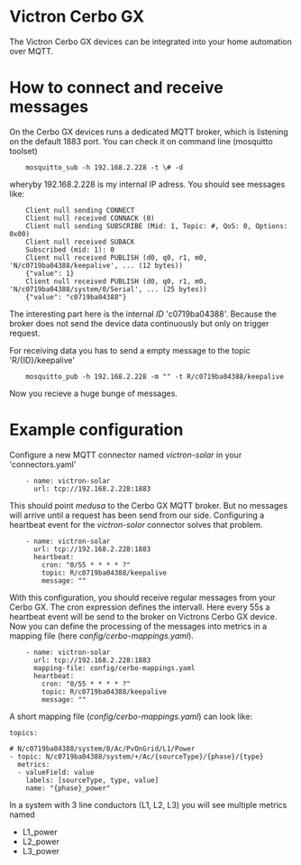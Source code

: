 # Victron Cerbo GX

The Victron Cerbo GX devices can be integrated into your home automation over MQTT. 


# How to connect and receive messages

On the Cerbo GX devices runs a dedicated MQTT broker, which is listening on the 
default 1883 port. You can check it on command line (mosquitto toolset)

        mosquitto_sub -h 192.168.2.228 -t \# -d

wheryby 192.168.2.228 is my internal IP adress. You should see messages like:

        Client null sending CONNECT
        Client null received CONNACK (0)
        Client null sending SUBSCRIBE (Mid: 1, Topic: #, QoS: 0, Options: 0x00)
        Client null received SUBACK
        Subscribed (mid: 1): 0
        Client null received PUBLISH (d0, q0, r1, m0, 'N/c0719ba04388/keepalive', ... (12 bytes))
        {"value": 1}
        Client null received PUBLISH (d0, q0, r1, m0, 'N/c0719ba04388/system/0/Serial', ... (25 bytes))
        {"value": "c0719ba04388"}

The interesting part here is the internal *ID* 'c0719ba04388'. Because the broker 
does not send the device data continuously but only on trigger request. 

For receiving data you has to send a empty message to the topic 'R/{ID}/keepalive'

        mosquitto_pub -h 192.168.2.228 -m "" -t R/c0719ba04388/keepalive

Now you recieve a huge bunge of messages.

# Example configuration

Configure a new MQTT connector named *victron-solar* in your 'connectors.yaml'

        - name: victron-solar
          url: tcp://192.168.2.228:1883
          
This should point *medusa* to the Cerbo GX MQTT broker. But no messages will arrive 
until a request has been send from our side. Configuring a heartbeat event for the 
*victron-solor* connector solves that problem.

        - name: victron-solar
          url: tcp://192.168.2.228:1883
          heartbeat:
            cron: "0/55 * * * * ?"
            topic: R/c0719ba04388/keepalive
            message: ""

With this configuration, you should receive regular messages from your Cerbo GX. 
The cron expression defines the intervall. Here every 55s a heartbeat event will 
be send to the broker on Victrons Cerbo GX device. Now you can define the 
processing of the messages into metrics in a mapping file (here *config/cerbo-mappings.yaml*).

        - name: victron-solar
          url: tcp://192.168.2.228:1883
          mapping-file: config/cerbo-mappings.yaml
          heartbeat:
            cron: "0/55 * * * * ?"
            topic: R/c0719ba04388/keepalive
            message: ""

A short mapping file (*config/cerbo-mappings.yaml*) can look like:

    topics: 
    
    # N/c0719ba04388/system/0/Ac/PvOnGrid/L1/Power 
    - topic: N/c0719ba04388/system/+/Ac/{sourceType}/{phase}/{type}
      metrics:
      - valueField: value
        labels: [sourceType, type, value]
        name: "{phase}_power"

In a system with 3 line conductors (L1, L2, L3) you will see multiple metrics named

- L1_power
- L2_power
- L3_power





